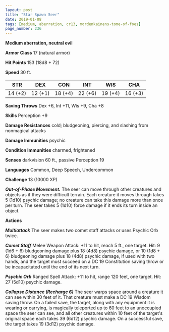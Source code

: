 ```yaml
---
layout: post
title: "Star Spawn Seer"
date: 2019-01-08
tags: [medium, aberration, cr13, mordenkainens-tome-of-foes]
page_number: 236
---
```


**Medium aberration, neutral evil**

**Armor Class** 17 (natural armor)

**Hit Points** 153  (18d8 + 72)

**Speed** 30 ft.

|   STR   |   DEX   |   CON   |   INT   |   WIS   |   CHA   |
|:-------:|:-------:|:-------:|:-------:|:-------:|:-------:|
| 14 (+2) | 12 (+1) | 18 (+4) | 22 (+6) | 19 (+4) | 16 (+3) |

**Saving Throws** Dex +6, Int +11, Wis +9, Cha +8

**Skills** Perception +9

**Damage Resistances** cold; bludgeoning, piercing, and slashing from nonmagical attacks

**Damage Immunities** psychic

**Condition Immunities** charmed, frightened

**Senses** darkvision 60 ft., passive Perception 19

**Languages** Common, Deep Speech, Undercommon

**Challenge** 13 (10000 XP)

***Out-of-Phase Movement.*** The seer can move through other creatures and objects as if they were difficult terrain. Each creature it moves through takes 5 (1d10) psychic damage; no creature can take this damage more than once per turn. The seer takes 5 (1d10) force damage if it ends its turn inside an object.

**Actions**

***Multiattack*** The seer makes two comet staff attacks or uses Psychic Orb twice.

***Comet Staff*** Melee Weapon Attack: +11 to hit, reach 5 ft., one target. Hit: 9 (1d6 + 6) bludgeoning damage plus 18 (4d8) psychic damage, or 10 (1d8 + 6) bludgeoning damage plus 18 (4d8) psychic damage, if used with two hands, and the target must succeed on a DC 19 Constitution saving throw or be incapacitated until the end of its next turn.

***Psychic Orb*** Ranged Spell Attack: +11 to hit, range 120 feet, one target. Hit: 27 (5d10) psychic damage.

***Collapse Distance (Recharge 6)*** The seer warps space around a creature it can see within 30 feet of it. That creature must make a DC 19 Wisdom saving throw. On a failed save, the target, along with any equipment it is wearing or carrying, is magically teleported up to 60 feet to an unoccupied space the seer can see, and all other creatures within 10 feet of the target's original space each takes 39 (6d12) psychic damage. On a successful save, the target takes 19 (3d12) psychic damage.
